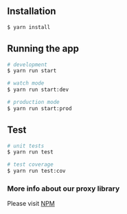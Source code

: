 ## Installation

```bash
$ yarn install
```

## Running the app

```bash
# development
$ yarn run start

# watch mode
$ yarn run start:dev

# production mode
$ yarn run start:prod
```

## Test

```bash
# unit tests
$ yarn run test

# test coverage
$ yarn run test:cov
```

### More info about our proxy library
Please visit [NPM](https://www.npmjs.com/package/http-proxy-middleware/v/0.19.1)
